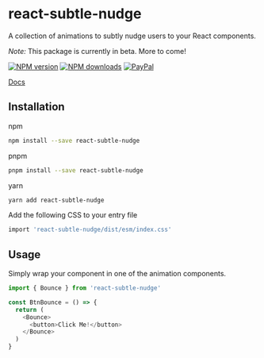 # react-subtle-nudge

A collection of animations to subtly nudge users to your React components.

_Note:_ This package is currently in beta. More to come!

[![NPM version](https://img.shields.io/npm/v/react-subtle-nudge.svg?style=flat)](https://npmjs.com/package/react-subtle-nudge)
[![NPM downloads](https://img.shields.io/npm/dm/react-subtle-nudge.svg?style=flat)](https://npmjs.com/package/react-subtle-nudge)
[![PayPal](https://img.shields.io/badge/paypal-donate-blue?logo=paypal)](https://www.paypal.com/cgi-bin/webscr?cmd=_donations&business=CEYYGVB7ZZ764&item_name=react-subtle-nudge&currency_code=USD&source=url)

[Docs](https://brandawg93.github.io/react-subtle-nudge/)

## Installation

npm

```bash
npm install --save react-subtle-nudge
```

pnpm

```bash
pnpm install --save react-subtle-nudge
```

yarn

```bash
yarn add react-subtle-nudge
```

Add the following CSS to your entry file

```bash
import 'react-subtle-nudge/dist/esm/index.css'
```

## Usage

Simply wrap your component in one of the animation components.

```js
import { Bounce } from 'react-subtle-nudge'

const BtnBounce = () => {
  return (
    <Bounce>
      <button>Click Me!</button>
    </Bounce>
  )
}
```
